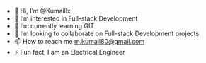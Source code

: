 - 👋 Hi, I’m @Kumaillx
- 👀 I’m interested in Full-stack Development
- 🌱 I’m currently learning GIT
- 💞️ I’m looking to collaborate on Full-stack Development projects
- 📫 How to reach me m.kumail80@gmail.com
- ⚡ Fun fact: I am an Electrical Engineer

<!---
Kumaillx/Kumaillx is a ✨ special ✨ repository because its `README.md` (this file) appears on your GitHub profile.
You can click the Preview link to take a look at your changes.
--->

